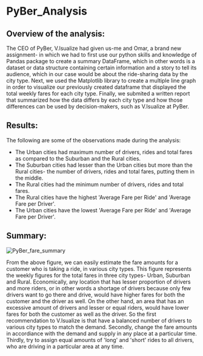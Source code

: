 # PyBer_Analysis
## Overview of the analysis:
The CEO of PyBer, V.Isualize had given us-me and Omar, a brand new assignment- in which we had to first use our python skills and knowledge of Pandas package to create a 
summary DataFrame, which in other words is a dataset or data structure containing certain information and a story to tell its audience, which in our case would be about the ride-sharing data by the city type. Next, we used the Matplotlib library to create a multiple line graph in order to visualize our previously created dataframe that displayed the total weekly fares for each city type. Finally, we submited a written report that summarized how the data differs by each city type and how those differences can be used by decision-makers, such as V.Isualize at PyBer.
## Results:
The following are some of the observations made during the analysis:
* The Urban cities had maximum number of drivers, rides and total fares as compared to the Suburban and the Rural cities.
* The Suburban cities had lesser than the Urban cities but more than the Rural cities- the number of drivers, rides and total fares, putting them in the middle.
* The Rural cities had the minimum number of drivers, rides and total fares.
* The Rural cities have the highest 'Average Fare per Ride' and 'Average Fare per Driver'.
* The Urban cities have the lowest 'Average Fare per Ride' and 'Average Fare per Driver'.
## Summary:
![PyBer_fare_summary](https://user-images.githubusercontent.com/73635290/211465544-43804afe-e86a-49b8-bf7d-65b9a6bb04e9.png)

From the above figure, we can easily estimate the fare amounts for a customer who is taking a ride, in various city types. This figure represents the weekly figures for the total fares in three city types- Urban, Suburban and Rural. Economically, any location that has lesser proportion of drivers and more riders, or in other words a shortage of drivers because only few drivers want to go there and drive, would have higher fares for both the customer and the driver as well. On the other hand, an area that has an excessive amount of drivers and lesser or equal riders, would have lower fares for both the customer as well as the driver. So the first recommendation to V.Isualize is that have a balanced number of drivers to various city types to match the demand. Secondly, change the fare amounts in accordiance with the demand and supply in any place at a particular time. Thirdly, try to assign equal amounts of 'long' and 'short' rides to all drivers, who are driving in a particular area at any time. 
